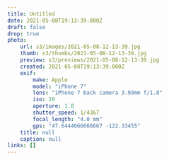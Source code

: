 ```yaml
---
title: Untitled
date: 2021-05-08T19:13:39.000Z
draft: false
drop: true
photo:
    url: s3/images/2021-05-08-12-13-39.jpg
    thumb: s3/thumbs/2021-05-08-12-13-39.jpg
    preview: s3/previews/2021-05-08-12-13-39.jpg
    created: 2021-05-08T19:13:39.000Z
    exif:
        make: Apple
        model: "iPhone 7"
        lens: "iPhone 7 back camera 3.99mm f/1.8"
        iso: 20
        aperture: 1.8
        shutter_speed: 1/4367
        focal_length: "4.0 mm"
        gps: "47.6444666666667 -122.33455"
    title: null
    caption: null
links: []
---
```

